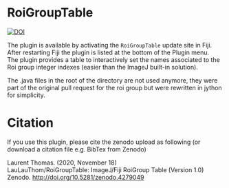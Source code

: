 # RoiGroupTable
[![DOI](https://zenodo.org/badge/DOI/10.5281/zenodo.4279049.svg)](https://doi.org/10.5281/zenodo.4279049)  

The plugin is available by activating the `RoiGroupTable` update site in Fiji.  
After restarting Fiji the plugin is listed at the bottom of the Plugin menu.    
The plugin provides a table to interactively set the names associated to the Roi group integer indexes (easier than the ImageJ built-in solution).  

The .java files in the root of the directory are not used anymore, they were part of the original pull request for the roi group but were rewritten in jython for simplicity.  

# Citation
If you use this plugin, please cite the zenodo upload as following (or download a citation file e.g. BibTex from Zenodo)

Laurent Thomas. (2020, November 18)  
LauLauThom/RoiGroupTable: ImageJ/Fiji RoiGroup Table (Version 1.0)  
Zenodo. http://doi.org/10.5281/zenodo.4279049
